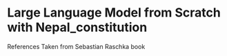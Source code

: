 # Large Language Model from Scratch with Nepal_constitution

References Taken  from Sebastian Raschka book
